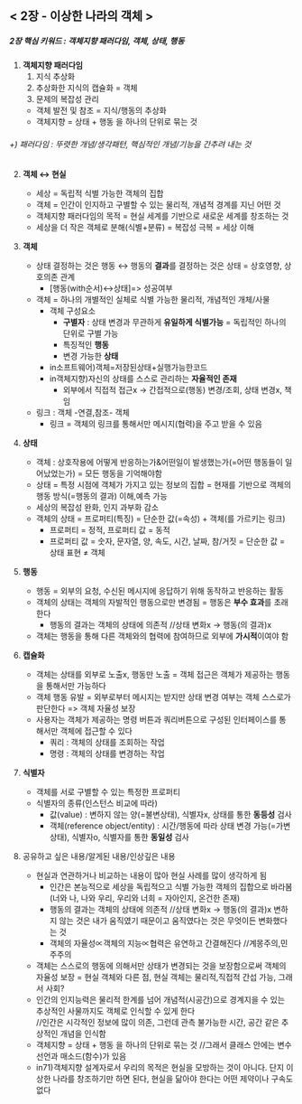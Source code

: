 ## < 2장 - 이상한 나라의 객체 >
##### 2장 핵심 키워드 : 객체지향 패러다임, 객체, 상태, 행동

1. **객체지향 패러다임**
   1. 지식 추상화
   2. 추상화한 지식의 캡슐화 = 객체
   3. 문제의 복잡성 관리 
   + 객체 발전 및 참조 = 지식/행동의 추상화
   + 객체지향 = 상태 + 행동 을 하나의 단위로 묶는 것
###### +) 패러다임 : 뚜렷한 개념/생각패턴, 핵심적인 개념/기능을 간추려 내는 것


2. **객체 ↔ 현실**
   + 세상 = 독립적 식별 가능한 객체의 집합
   + 객체 = 인간이 인지하고 구별할 수 있는 물리적, 개념적 경계를 지닌 어떤 것 
   + 객체지향 패러다임의 목적 = 현실 세계를 기반으로 새로운 세계를 창조하는 것
   + 세상을 더 작은 객체로 분해(식별+분류) = 복잡성 극복 = 세상 이해


3. **객체**
   + 상태 결정하는 것은 행동 ↔ 행동의 **결과**를 결정하는 것은 상태 = 상호영향, 상호의존 관계
     + [행동(with순서)↔상태]=> 성공여부
   + 객체 = 하나의 개별적인 실체로 식별 가능한 물리적, 개념적인 개체/사물
     + 객체 구성요소
       + **구별자** : 상태 변경과 무관하게 **유일하게 식별가능** = 독립적인 하나의 단위로 구별 가능
       + 특징적인 **행동**
       + 변경 가능한 **상태**
     + in소프트웨어)객체=저장된상태+실행가능한코드
     + in객체지향)자신의 상태를 스스로 관리하는 **자율적인 존재**
       + 외부에서 직접적 접근x → 간접적으로(행동) 변경/조회, 상태 변경x, 책임
   + 링크 : 객체 -연결,참조- 객체
     + 링크 = 객체의 링크를 통해서만 메시지(협력)을 주고 받을 수 있음


4. **상태**
   + 객체 : 상호작용에 어떻게 반응하는가&어떤일이 발생했는가(=어떤 행동들이 일어났었는가) = 모든 행동을 기억해야함
   + 상태 = 특정 시점에 객체가 가지고 있는 정보의 집합 = 현재를 기반으로 객체의 행동 방식(=행동의 결과) 이해,예측 가능
    + 세상의 복잡성 완화, 인지 과부화 감소
    + 객체의 상태 = 프로퍼티(특징) = 단순한 값(=속성) + 객체(를 가르키는 링크)
      + 프로퍼티 = 정적, 프로퍼티 값 = 동적
      + 프로퍼티 값 = 숫자, 문자열, 양, 속도, 시간, 날짜, 참/거짓 = 단순한 값 = 상태 표현 ≠ 객체


5. **행동**
   + 행동 = 외부의 요청, 수신된 메시지에 응답하기 위해 동작하고 반응하는 활동
   + 객체의 상태는 객체의 자발적인 행동으로만 변경됨 = 행동은 **부수 효과**를 초래한다
     + 행동의 결과는 객체의 상태에 의존적  //상태 변화x → 행동(의 결과)x
   + 객체는 행동을 통해 다른 객체와의 협력에 참여하므로 외부에 **가시적**이여야 함


6. **캡슐화**
   + 객체는 상태를 외부로 노출x, 행동만 노출 = 객체 접근은 객체가 제공하는 행동을 통해서만 가능하다
   + 객체 행동 유발 = 외부로부터 메시지는 받지만 상태 변경 여부는 객체 스스로가 판단한다   => 객체 자율성 보장
   + 사용자는 객체가 제공하는 명령 버튼과 쿼리버튼으로 구성된 인터페이스를 통해서만 객체에 접근할 수 있다
     + 쿼리 : 객체의 상태를 조회하는 작업
     + 명령 : 객체의 상태를 변경하는 작업


7. **식별자**
   + 객체를 서로 구별할 수 있는 특정한 프로퍼티
   + 식별자의 종류(인스턴스 비교에 따라)
     + 값(value) : 변하지 않는 양(=불변상태), 식별자x, 상태를 통한 **동등성** 검사
     + 객체(reference object/entity) : 시간/행동에 따라 상태 변경 가능(=가변상태), 식별자o, 식별자를 통한 **동일성** 검사


0. 공유하고 싶은 내용/알게된 내용/인상깊은 내용
   + 현실과 연관하거나 비교하는 내용이 많아 현실 사례를 많이 생각하게 됨
     + 인간은 본능적으로 세상을 독립적으고 식별 가능한 객체의 집합으로 바라봄 (너와 나, 나와 우리, 우리와 너희 = 자아인지, 온건한 존재)
     + 행동의 결과는 객체의 상태에 의존적 //상태 변화x → 행동(의 결과)x 변하지 않는 것은 내가 움직였기 때문이고 움직였다는 것은 무엇이든 변화했다는 것
     + 객체의 자율성∝객체의 지능∝협력은 유연하고 간결해진다 //계몽주의,민주주의
   + 객체는 스스로의 행동에 의해서만 상태가 변경되는 것을 보장함으로써 객체의 자율성 보장 = 현실 객체와 다른 점, 현실 객체는 물리적,직접적 간섭 가능, 그래서 사회?
   + 인간의 인지능력은 물리적 한계를 넘어 개념적(시공간)으로 경계지을 수 있는 추상적인 사물까지도 객체로 인식할 수 있게 한다    
   //인간은 시각적인 정보에 많이 의존, 그런데 관측 불가능한 시간, 공간 같은 추상적인 개념을 인식함
   + 객체지향 = 상태 + 행동 을 하나의 단위로 묶는 것 //그래서 클래스 안에는 변수선언과 매소드(함수)가 있음
   + in71)객체지향 설계자로서 우리의 목적은 현실을 모방하는 것이 아니다. 단지 이상한 나라를 창조하기만 하면 된다, 현실을 닮아야 한다는 어떤 제약이나 구속도 없다
   